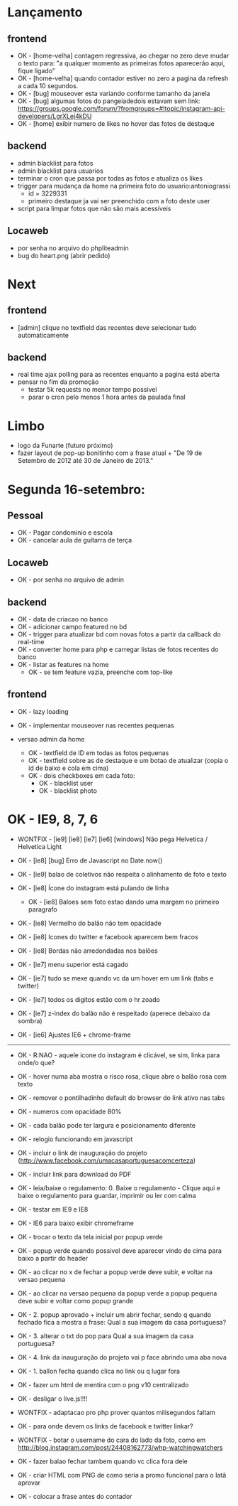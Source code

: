 Lançamento
====================

frontend
------
- OK - [home-velha] contagem regressiva, ao chegar no zero deve mudar o texto para:
  "a qualquer momento as primeiras fotos aparecerão aqui, fique ligado"
- OK - [home-velha] quando contador estiver no zero a pagina da refresh a cada 10 segundos.
- OK - [bug] mouseover esta variando conforme tamanho da janela
- OK - [bug] algumas fotos do pangeiadedois estavam sem link: https://groups.google.com/forum/?fromgroups=#!topic/instagram-api-developers/LgrXLej4kDU
- OK - [home] exibir numero de likes no hover das fotos de destaque



backend
------
- admin blacklist para fotos
- admin blacklist para usuarios
- terminar o cron que passa por todas as fotos e atualiza os likes
- trigger para mudança da home na primeira foto do usuario:antoniograssi
  - id = 3229331
  - primeiro destaque ja vai ser preenchido com a foto deste user
- script para limpar fotos que não são mais acessíveis


Locaweb
-------
- por senha no arquivo do phpliteadmin
- bug do heart.png (abrir pedido)






Next
=====

frontend
---------
- [admin] clique no textfield das recentes deve selecionar tudo automaticamente


backend
-------
- real time ajax polling para as recentes enquanto a pagina está aberta
- pensar no fim da promoção
  - testar 5k requests no menor tempo possivel
  - parar o cron pelo menos 1 hora antes da paulada final





Limbo
=====
- logo da Funarte (futuro próximo)
- fazer layout de pop-up bonitinho com a frase atual + "De 19 de Setembro de 2012 até 30 de Janeiro de 2013."







































Segunda 16-setembro:
====================

Pessoal
-------
- OK - Pagar condominio e escola
- OK - cancelar aula de guitarra de terça

Locaweb
-------

- OK - por senha no arquivo de admin

backend
------
- OK - data de criacao no banco
- OK - adicionar campo featured no bd
- OK - trigger para atualizar bd com novas fotos a partir da callback do real-time
- OK - converter home para php e carregar listas de fotos recentes do banco
- OK - listar as features na home
  - OK - se tem feature vazia, preenche com top-like


frontend
------
- OK - lazy loading
- OK - implementar mouseover nas recentes pequenas


- versao admin da home
  - OK - textfield de ID em todas as fotos pequenas
  - OK - textfield sobre as de destaque e um botao de atualizar (copia o id de baixo e cola em cima)
  - OK - dois checkboxes em cada foto:
    - OK - blacklist user
    - OK - blacklist photo























































OK - IE9, 8, 7, 6
=================

- WONTFIX - [ie9] [ie8] [ie7] [ie6] [windows] Não pega Helvetica / Helvetica Light

- OK - [ie8] [bug] Erro de Javascript no Date.now()
- OK - [ie9] balao de coletivos não respeita o alinhamento de foto e texto
- OK - [ie8] Ícone do instagram está pulando de linha
  - OK - [ie8] Baloes sem foto estao dando uma margem no primeiro paragrafo
- OK - [ie8] Vermelho do balão não tem opacidade
- OK - [ie8] Icones do twitter e facebook aparecem bem fracos
- OK - [ie8] Bordas não arredondadas nos balões
- OK - [ie7] menu superior está cagado
- OK - [ie7] tudo se mexe quando vc da um hover em um link (tabs e twitter)
- OK - [ie7] todos os digitos estão com o hr zoado
- OK - [ie7] z-index do balão não é respeitado (aperece debaixo da sombra)
- OK - [ie6] Ajustes IE6 + chrome-frame

* * *

- OK - R:NAO - aquele icone do instagram é clicável, se sim, linka para onde/o que?
- OK - hover numa aba mostra o risco rosa, clique abre o balão rosa com texto
- OK - remover o pontilhadinho default do browser do link ativo nas tabs
- OK - numeros com opacidade 80%
- OK - cada balão pode ter largura e posicionamento diferente
- OK - relogio funcionando em javascript
- OK - incluir o link de inauguração do projeto (http://www.facebook.com/umacasaportuguesacomcerteza)
- OK - incluir link para download do PDF
- OK - leia/baixe o regulamento: 0. Baixe o regulamento - Clique aqui e baixe o regulamento para guardar, imprimir ou ler com calma
- OK - testar em IE9 e IE8
- OK - IE6 para baixo exibir chromeframe
- OK - trocar o texto da tela inicial por popup verde
- OK - popup verde quando possivel deve aparecer vindo de cima para baixo a partir do header
- OK - ao clicar no x de fechar a popup verde deve subir, e voltar na versao pequena
- OK - ao clicar na versao pequena da popup verde a popup pequena deve subir e voltar como popup grande
- OK - 2. popup aprovado + incluir um abrir fechar, sendo q quando fechado fica a mostra a frase: Qual a sua imagem da casa portuguesa?
- OK - 3. alterar o txt do pop para Qual a sua imagem da casa portuguesa?
- OK - 4. link da inauguração do projeto vai p face abrindo uma aba nova
- OK - 1. ballon fecha quando clica no link ou q lugar fora
- OK - fazer um html de mentira com o png v10 centralizado


- OK - desligar o live.js!!!!
- WONTFIX - adaptacao pro php prover quantos milisegundos faltam
- OK - para onde devem os links de facebook e twitter linkar?
- WONTFIX - botar o username do cara do lado da foto, como em http://blog.instagram.com/post/24408162773/whp-watchingwatchers
- OK - fazer balao fechar tambem quando vc clica fora dele

- OK - criar HTML com PNG de como seria a promo funcional para o Iatã aprovar
- OK - colocar a frase antes do contador



























